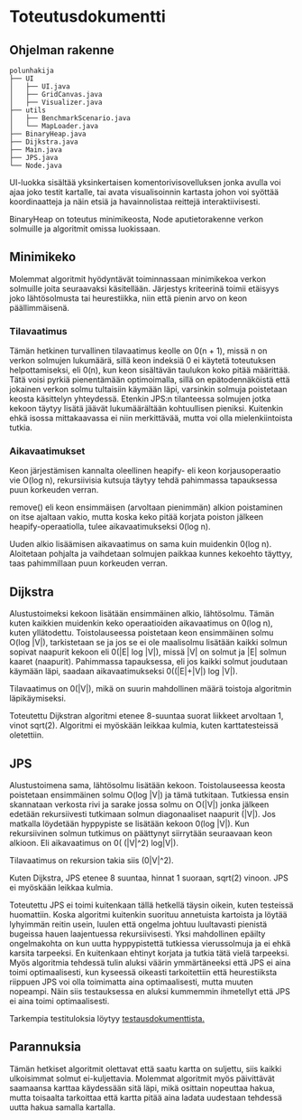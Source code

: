# Toteutusdokumentti

## Ohjelman rakenne

```
polunhakija
├── UI
│   ├── UI.java
│   ├── GridCanvas.java
│   ├── Visualizer.java
├── utils
│   ├── BenchmarkScenario.java
│   └── MapLoader.java
├── BinaryHeap.java
├── Dijkstra.java
├── Main.java
├── JPS.java
└── Node.java
```


UI-luokka sisältää yksinkertaisen komentorivisovelluksen jonka avulla voi ajaa joko testit kartalle, tai avata visualisoinnin kartasta johon voi syöttää koordinaatteja ja näin etsiä ja havainnolistaa reittejä interaktiivisesti.

BinaryHeap on toteutus minimikeosta, Node aputietorakenne verkon solmuille ja algoritmit omissa luokissaan.

## Minimikeko
Molemmat algoritmit hyödyntävät toiminnassaan minimikekoa verkon solmuille joita seuraavaksi käsitellään.
Järjestys kriteerinä toimii etäisyys joko lähtösolmusta tai heurestiikka, niin että pienin arvo on keon päällimmäisenä.

### Tilavaatimus
Tämän hetkinen turvallinen tilavaatimus keolle on 0(n + 1), missä n on verkon solmujen lukumäärä, sillä keon indeksiä 0 ei käytetä toteutuksen helpottamiseksi, eli 0(n), kun keon sisältävän taulukon koko pitää määrittää.
Tätä voisi pyrkiä pienentämään optimoimalla, sillä on epätodennäköistä että jokainen verkon solmu tultaisiin käymään läpi, varsinkin solmuja poistetaan keosta käsittelyn yhteydessä. Etenkin JPS:n tilanteessa solmujen jotka kekoon täytyy lisätä jäävät lukumäärältään kohtuullisen pieniksi. Kuitenkin ehkä isossa mittakaavassa ei niin merkittävää, mutta voi olla mielenkiintoista tutkia.

### Aikavaatimukset
Keon järjestämisen kannalta oleellinen heapify- eli keon korjausoperaatio vie O(log n), rekursiivisia kutsuja täytyy tehdä pahimmassa tapauksessa puun korkeuden verran.

remove() eli keon ensimmäisen (arvoltaan pienimmän) alkion poistaminen on itse ajaltaan vakio, mutta koska keko pitää korjata poiston jälkeen heapify-operaatiolla, tulee aikavaatimukseksi 0(log n).

Uuden alkio lisäämisen aikavaatimus on sama kuin muidenkin 0(log n). Aloitetaan pohjalta ja vaihdetaan solmujen paikkaa kunnes kekoehto täyttyy, taas pahimmillaan puun korkeuden verran. 

## Dijkstra
Alustustoimeksi kekoon lisätään ensimmäinen alkio, lähtösolmu. Tämän kuten kaikkien muidenkin keko operaatioiden aikavaatimus on 0(log n), kuten yllätodettu.
Toistolauseessa poistetaan keon ensimmäinen solmu O(log |V|), tarkistetaan se ja jos se ei ole maalisolmu lisätään kaikki solmun sopivat naapurit kekoon eli 0(|E| log |V|), missä |V| on solmut ja |E| solmun kaaret (naapurit).
Pahimmassa tapauksessa, eli jos kaikki solmut joudutaan käymään läpi, saadaan aikavaatimukseksi 0((|E|+|V|) log |V|).

Tilavaatimus on 0(|V|), mikä on suurin mahdollinen määrä toistoja algoritmin läpikäymiseksi.

Toteutettu Dijkstran algoritmi etenee 8-suuntaa suorat liikkeet arvoltaan 1, vinot sqrt(2).
Algoritmi ei myöskään leikkaa kulmia, kuten karttatesteissä oletettiin.

## JPS
Alustustoimena sama, lähtösolmu lisätään kekoon.
Toistolauseessa keosta poistetaan ensimmäinen solmu O(log |V|) ja tämä tutkitaan. Tutkiessa ensin skannataan verkosta rivi ja sarake jossa solmu on O(|V|) jonka jälkeen edetään rekursiivesti tutkimaan solmun diagonaaliset naapurit (|V|). Jos matkalla löydetään hyppypiste se lisätään kekoon 0(log |V|). Kun rekursiivinen solmun tutkimus on päättynyt siirrytään seuraavaan keon alkioon. Eli aikavaatimus on 0( (|V|^2) log|V|).

Tilavaatimus on rekursion takia siis (0|V|^2).

Kuten Dijkstra, JPS etenee 8 suuntaa, hinnat 1 suoraan, sqrt(2) vinoon. JPS ei myöskään leikkaa kulmia.

Toteutettu JPS ei toimi kuitenkaan tällä hetkellä täysin oikein, kuten testeissä huomattiin. Koska algoritmi kuitenkin suorituu annetuista kartoista ja löytää lyhyimmän reitin usein, luulen että ongelma johtuu luultavasti pienistä bugeissa hauen laajentuessa rekursiivisesti. Yksi mahdollinen epäilty ongelmakohta on kun uutta hyppypistettä tutkiessa vierussolmuja ja ei ehkä karsita tarpeeksi. En kuitenkaan ehtinyt korjata ja tutkia tätä vielä tarpeeksi.
Myös algoritmia tehdessä tulin aluksi väärin ymmärtäneeksi että JPS ei aina toimi optimaalisesti, kun kyseessä oikeasti tarkoitettiin että heurestiiksta riippuen JPS voi olla toimimatta aina optimaalisesti, mutta muuten nopeampi.
Näin siis testauksessa en aluksi kummemmin ihmetellyt että JPS ei aina toimi optimaalisesti.

Tarkempia testituloksia löytyy [testausdokumenttista.](https://github.com/ALindroos/Polunhakija/blob/main/dokumentaatio/testaus.md)


## Parannuksia
Tämän hetkiset algoritmit olettavat että saatu kartta on suljettu, siis kaikki ulkoisimmat solmut ei-kuljettavia.
Molemmat algoritmit myös päivittävät saamaansa karttaa käydessään sitä läpi, mikä osittain nopeuttaa hakua, mutta toisaalta tarkoittaa että kartta pitää aina ladata uudestaan tehdessä uutta hakua samalla kartalla.
